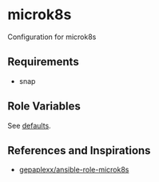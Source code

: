 microk8s
=========

Configuration for microk8s

Requirements
------------

- snap

Role Variables
--------------

See [defaults](./defaults/main.yml).

References and Inspirations
---

- [gepaplexx/ansible\-role\-microk8s](https://github.com/gepaplexx/ansible-role-microk8s)
